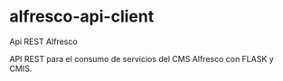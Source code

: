 # alfresco-api-client
Api REST Alfresco

API REST para el consumo de servicios del CMS Alfresco con FLASK y CMIS.
